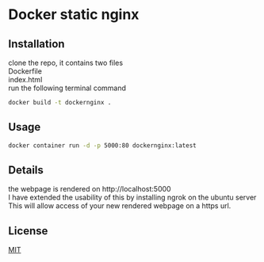# Docker static nginx


## Installation

clone the repo, it contains two files  
Dockerfile  
index.html  
run the following terminal command  

```bash
docker build -t dockernginx .
```

## Usage

```bash
docker container run -d -p 5000:80 dockernginx:latest
```

## Details
the webpage is rendered on http://localhost:5000  
I have extended the usability of this by installing ngrok on the ubuntu server  
This will allow access of your new rendered webpage on a https url.


## License
[MIT](https://choosealicense.com/licenses/mit/)
